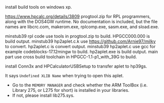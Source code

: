 install build tools on windows xp.

https://www.hpcalc.org/details/3809
progtool.zip for RPL programmers, along with the DOS4GW runtime. No documentation is included, but the file names are libcrc.com, makerom.exe, rplcomp.exe, sasm.exe, and sload.exe.

minstub39 rpl code use tools in progtool.zip to build. HPGCC000.000 is build output.
minstub39 hp2aplet.c.k use https://github.com/Arnie97/milky to convert. hp2aplet.c is convert output.
minstub39 hp2aplet.c use gcc for example codeblocks-17.12mingw to build. hp2aplet.exe is build output.
main part use cross build toolchain in HPGCC-1.1-p1_with_39G to build.

install Conn3x and HPCalculatorUSBSetup to transfer aplet to hp39gs.

It says `Undefined XLIB Name` when trying to open this aplet.
- Go to the `MEMORY MANAGER` and check whether the ARM ToolBox
(i.e. Library 275, or L275 for short) is installed in your libraries.
- If not, please install lib275.sys.
